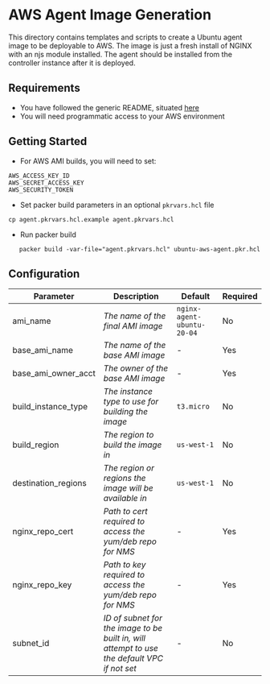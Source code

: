 # AWS Agent Image Generation

This directory contains templates and scripts to create a Ubuntu agent image to be deployable to AWS.
The image is just a fresh install of NGINX with an njs module installed. The agent should be installed from the controller instance after it is deployed.

## Requirements

- You have followed the generic README, situated [here](../../README.md)
- You will need programmatic access to your AWS environment

## Getting Started

- For AWS AMI builds, you will need to set:

```shell
AWS_ACCESS_KEY_ID
AWS_SECRET_ACCESS_KEY
AWS_SECURITY_TOKEN
```

- Set packer build parameters in an optional `pkrvars.hcl` file

```shell
cp agent.pkrvars.hcl.example agent.pkrvars.hcl
```

- Run packer build

```shell
   packer build -var-file="agent.pkrvars.hcl" ubuntu-aws-agent.pkr.hcl
```

## Configuration

| Parameter           | Description                                                                                 | Default                    | Required |
| ------------------- | ------------------------------------------------------------------------------------------- | -------------------------- | -------- |
| ami_name            | _The name of the final AMI image_                                                           | `nginx-agent-ubuntu-20-04` | No       |
| base_ami_name       | _The name of the base AMI image_                                                            | -                          | Yes      |
| base_ami_owner_acct | _The owner of the base AMI image_                                                           | -                          | Yes      |
| build_instance_type | _The instance type to use for building the image_                                           | `t3.micro`                 | No       |
| build_region        | _The region to build the image in_                                                          | `us-west-1`                | No       |
| destination_regions | _The region or regions the image will be available in_                                      | `us-west-1`                | No       |
| nginx_repo_cert     | _Path to cert required to access the yum/deb repo for NMS_                                  | -                          | Yes      |
| nginx_repo_key      | _Path to key required to access the yum/deb repo for NMS_                                   | -                          | Yes      |
| subnet_id           | _ID of subnet for the image to be built in, will attempt to use the default VPC if not set_ | -                          | No       |
